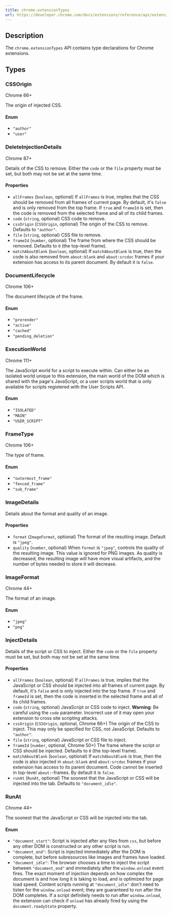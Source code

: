 ```yaml
---
title: chrome.extensionTypes
url: https://developer.chrome.com/docs/extensions/reference/api/extensionTypes
---
```

## Description

The `chrome.extensionTypes` API contains type declarations for Chrome extensions.

## Types

### CSSOrigin

Chrome 66+

The origin of injected CSS.

#### Enum

*   `"author"`
*   `"user"`

### DeleteInjectionDetails

Chrome 87+

Details of the CSS to remove. Either the `code` or the `file` property must be set, but both may not be set at the same time.

#### Properties

*   `allFrames` (`boolean`, optional)
    If `allFrames` is true, implies that the CSS should be removed from all frames of current page. By default, it's `false` and is only removed from the top frame. If `true` and `frameId` is set, then the code is removed from the selected frame and all of its child frames.
*   `code` (`string`, optional)
    CSS code to remove.
*   `cssOrigin` (`CSSOrigin`, optional)
    The origin of the CSS to remove. Defaults to `"author"`.
*   `file` (`string`, optional)
    CSS file to remove.
*   `frameId` (`number`, optional)
    The frame from where the CSS should be removed. Defaults to `0` (the top-level frame).
*   `matchAboutBlank` (`boolean`, optional)
    If `matchAboutBlank` is true, then the code is also removed from `about:blank` and `about:srcdoc` frames if your extension has access to its parent document. By default it is `false`.

### DocumentLifecycle

Chrome 106+

The document lifecycle of the frame.

#### Enum

*   `"prerender"`
*   `"active"`
*   `"cached"`
*   `"pending_deletion"`

### ExecutionWorld

Chrome 111+

The JavaScript world for a script to execute within. Can either be an isolated world unique to this extension, the main world of the DOM which is shared with the page's JavaScript, or a user scripts world that is only available for scripts registered with the User Scripts API.

#### Enum

*   `"ISOLATED"`
*   `"MAIN"`
*   `"USER_SCRIPT"`

### FrameType

Chrome 106+

The type of frame.

#### Enum

*   `"outermost_frame"`
*   `"fenced_frame"`
*   `"sub_frame"`

### ImageDetails

Details about the format and quality of an image.

#### Properties

*   `format` (`ImageFormat`, optional)
    The format of the resulting image. Default is `"jpeg"`.
*   `quality` (`number`, optional)
    When `format` is `"jpeg"`, controls the quality of the resulting image. This value is ignored for PNG images. As quality is decreased, the resulting image will have more visual artifacts, and the number of bytes needed to store it will decrease.

### ImageFormat

Chrome 44+

The format of an image.

#### Enum

*   `"jpeg"`
*   `"png"`

### InjectDetails

Details of the script or CSS to inject. Either the `code` or the `file` property must be set, but both may not be set at the same time.

#### Properties

*   `allFrames` (`boolean`, optional)
    If `allFrames` is true, implies that the JavaScript or CSS should be injected into all frames of current page. By default, it's `false` and is only injected into the top frame. If `true` and `frameId` is set, then the code is inserted in the selected frame and all of its child frames.
*   `code` (`string`, optional)
    JavaScript or CSS code to inject.
    **Warning**: Be careful using the `code` parameter. Incorrect use of it may open your extension to cross site scripting attacks.
*   `cssOrigin` (`CSSOrigin`, optional, Chrome 66+)
    The origin of the CSS to inject. This may only be specified for CSS, not JavaScript. Defaults to `"author"`.
*   `file` (`string`, optional)
    JavaScript or CSS file to inject.
*   `frameId` (`number`, optional, Chrome 50+)
    The frame where the script or CSS should be injected. Defaults to `0` (the top-level frame).
*   `matchAboutBlank` (`boolean`, optional)
    If `matchAboutBlank` is true, then the code is also injected in `about:blank` and `about:srcdoc` frames if your extension has access to its parent document. Code cannot be inserted in top-level `about:`-frames. By default it is `false`.
*   `runAt` (`RunAt`, optional)
    The soonest that the JavaScript or CSS will be injected into the tab. Defaults to `"document_idle"`.

### RunAt

Chrome 44+

The soonest that the JavaScript or CSS will be injected into the tab.

#### Enum

*   `"document_start"`: Script is injected after any files from `css`, but before any other DOM is constructed or any other script is run.
*   `"document_end"`: Script is injected immediately after the DOM is complete, but before subresources like images and frames have loaded.
*   `"document_idle"`: The browser chooses a time to inject the script between `"document_end"` and immediately after the `window.onload` event fires. The exact moment of injection depends on how complex the document is and how long it is taking to load, and is optimized for page load speed. Content scripts running at `"document_idle"` don't need to listen for the `window.onload` event; they are guaranteed to run after the DOM completes. If a script definitely needs to run after `window.onload`, the extension can check if `onload` has already fired by using the `document.readyState` property.